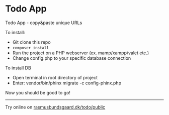 # Todo App
Todo App - copy&amp;paste unique URLs

To install:

* Git clone this repo
* `composer install`
* Run the project on a PHP webserver (ex. mamp/xampp/valet etc.)
* Change config.php to your specific database connection

To install DB
* Open terminal in root directory of project
* Enter: vendor/bin/phinx migrate -c config-phinx.php


Now you should be good to go!

---

Try online on [rasmusbundsgaard.dk/todo/public](http://rasmusbundsgaard.dk/todo/public)
